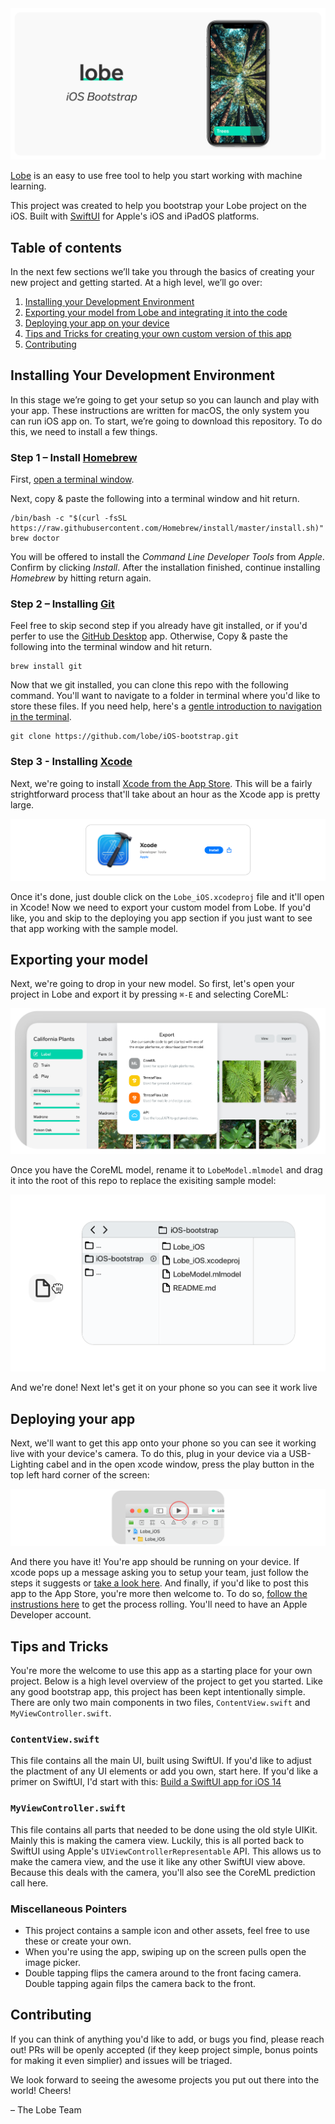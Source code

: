 <div style="text-align:center"><img src="https://github.com/lobe/iOS-bootstrap/raw/master/assets/header.png" /></div>

[Lobe](http://lobe.ai/) is an easy to use free tool to help you start working with machine learning.

This project was created to help you bootstrap your Lobe project on the iOS. Built with [SwiftUI](https://developer.apple.com/xcode/swiftui/) for Apple's iOS and iPadOS platforms.

## Table of contents

In the next few sections we’ll take you through the basics of creating your new project and getting started. At a high level, we’ll go over:

1. [Installing your Development Environment](https://github.com/lobe/iOS-bootstrap/tree/master#installing-your-development-environment)
2. [Exporting your model from Lobe and integrating it into the code](https://github.com/lobe/iOS-bootstrap/blob/master/README.md#exporting-your-model)
3. [Deploying your app on your device](https://github.com/lobe/iOS-bootstrap/tree/master#deploying-your-app)
4. [Tips and Tricks for creating your own custom version of this app](https://github.com/lobe/iOS-bootstrap/tree/master#tips-and-tricks)
5. [Contributing](https://github.com/lobe/iOS-bootstrap/tree/master#contributing)

## Installing Your Development Environment

In this stage we’re going to get your setup so you can launch and play with your app. These instructions are written for macOS, the only system you can run iOS app on. To start, we’re going to download this repository. To do this, we need to install a few things.

### Step 1 – Install [Homebrew](http://brew.sh/)

First, [open a terminal window](http//www.youtube.com/watch?v=zw7Nd67_aFw).

Next, copy & paste the following into a terminal window and hit return.

```shell
/bin/bash -c "$(curl -fsSL https://raw.githubusercontent.com/Homebrew/install/master/install.sh)"
brew doctor
```

You will be offered to install the *Command Line Developer Tools* from *Apple*. Confirm by clicking *Install*. After the installation finished, continue installing *Homebrew* by hitting return again.

### Step 2 – Installing [Git](https://git-scm.com)

Feel free to skip second step if you already have git installed, or if you'd perfer to use the [GitHub Desktop](https://desktop.github.com) app. Otherwise, Copy & paste the following into the terminal window and hit return.

```shell
brew install git
```

Now that we git installed, you can clone this repo with the following command. You'll want to navigate to a folder in terminal where you'd like to store these files. If you need help, here's a [gentle introduction to navigation in the terminal](https://computers.tutsplus.com/tutorials/navigating-the-terminal-a-gentle-introduction--mac-3855).

```shell
git clone https://github.com/lobe/iOS-bootstrap.git
```

### Step 3 - Installing [Xcode](https://apps.apple.com/us/app/xcode/id497799835?mt=12)

Next, we're going to install [Xcode from the App Store](https://apps.apple.com/us/app/xcode/id497799835?mt=12). This will be a fairly strightforward process that'll take about an hour as the Xcode app is pretty large. 

<div style="text-align:center"><img src="https://github.com/lobe/iOS-bootstrap/raw/master/assets/xcodeDownload.png" /></div>

Once it's done, just double click on the `Lobe_iOS.xcodeproj` file and it'll open in Xcode! Now we need to export your custom model from Lobe. If you'd like, you and skip to the deploying you app section if you just want to see that app working with the sample model.

## Exporting your model

Next, we're going to drop in your new model. So first, let's open your project in Lobe and export it by pressing `⌘-E` and selecting CoreML:

![](https://github.com/lobe/iOS-bootstrap/raw/master/assets/exportHeader.png)

Once you have the CoreML model, rename it to `LobeModel.mlmodel` and drag it into the root of this repo to replace the exisiting sample model:

![](https://github.com/lobe/iOS-bootstrap/raw/master/assets/modeldrag.png)

And we're done! Next let's get it on your phone so you can see it work live


## Deploying your app

Next, we'll want to get this app onto your phone so you can see it working live with your device's camera. To do this, plug in your device via a USB-Lighting cabel and in the open xcode window, press the play button in the top left hard corner of the screen:

<div style="text-align:center"><img src="https://github.com/lobe/iOS-bootstrap/raw/master/assets/Xcode%20Play%20Button.png" /></div>

And there you have it! You're app should be running on your device. If xcode pops up a message asking you to setup your team, just follow the steps it suggests or [take a look here](https://stackoverflow.com/questions/40475094/how-to-specify-development-team-in-xcode#40476567). And finally, if you'd like to post this app to the App Store, you're more then welcome to. To do so, [follow the instrustions here](https://developer.apple.com/app-store/submitting/) to get the process rolling. You'll need to have an Apple Developer account.

## Tips and Tricks

You're more the welcome to use this app as a starting place for your own project. Below is a high level overview of the project to get you started. Like any good bootstrap app, this project has been kept intentionally simple. There are only two main components in two files, `ContentView.swift` and `MyViewController.swift`.

### `ContentView.swift`
This file contains all the main UI, built using SwiftUI. If you'd like to adjust the plactment of any UI elements or add you own, start here. If you'd like a primer on SwiftUI, I'd start with this: [Build a SwiftUI app for iOS 14](https://designcode.io/swiftui2-course)

### `MyViewController.swift`
This file contains all parts that needed to be done using the old style UIKit. Mainly this is making the camera view. Luckily, this is all ported back to SwiftUI using Apple's `UIViewControllerRepresentable` API. This allows us to make the camera view, and the use it like any other SwiftUI view above. Because this deals with the camera, you'll also see the CoreML prediction call here.

### Miscellaneous Pointers
* This project contains a sample icon and other assets, feel free to use these or create your own.
* When you're using the app, swiping up on the screen pulls open the image picker.
* Double tapping flips the camera around to the front facing camera. Double tapping again filps the camera back to the front.

## Contributing

If you can think of anything you'd like to add, or bugs you find, please reach out! PRs will be openly accepted (if they keep project simple, bonus points for making it even simplier) and issues will be triaged.

We look forward to seeing the awesome projects you put out there into the world! Cheers!

– The Lobe Team
